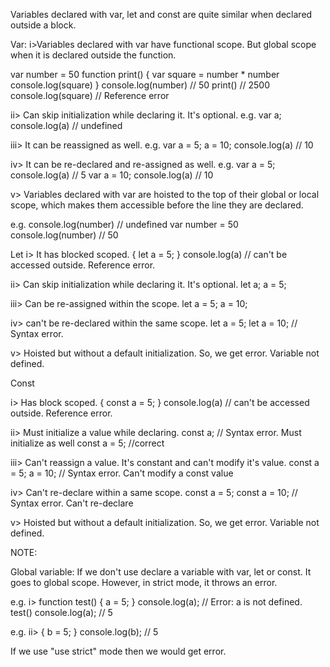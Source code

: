 Variables declared with var, let and const are quite similar when declared outside a block.

Var:
i>Variables declared with var have functional scope. But global scope when it is declared outside the function.

var number = 50
function print() {
  var square = number * number
  console.log(square)
}
console.log(number) // 50
print() // 2500
console.log(square) // Reference error

ii> Can skip initialization while declaring it. It's optional.
e.g. var a;
    console.log(a) // undefined
    
iii> It can be reassigned as well.
e.g. var a = 5;
     a = 10;
     console.log(a) // 10

iv> It can be re-declared and re-assigned as well.
e.g. var a = 5;
    console.log(a) // 5
     var a = 10;
     console.log(a) // 10
    
v> Variables declared with var are hoisted to the top of their global or local scope, which makes them accessible before the line they are declared.

e.g.
console.log(number) // undefined
var number = 50
console.log(number) // 50

Let
i> It has blocked scoped.
    {
        let a = 5;
    }
    console.log(a) // can't be accessed outside. Reference error.

ii> Can skip initialization while declaring it. It's optional.
    let a;
    a = 5;

iii> Can be re-assigned within the scope.
    let a = 5;
    a = 10;

iv> can't be re-declared within the same scope.
    let a = 5;
    let a = 10; // Syntax error.

v> Hoisted but without a default initialization. So, we get error. Variable not defined.

Const

i> Has block scoped.
    {
        const a = 5;
    }
    console.log(a) // can't be accessed outside. Reference error.

ii> Must initialize a value while declaring.
    const a; // Syntax error. Must initialize as well
    const a = 5; //correct

iii> Can't reassign a value. It's constant and can't modify it's value.
    const a = 5;
    a = 10; // Syntax error. Can't modify a const value

iv> Can't re-declare within a same scope.
    const a = 5;
    const a = 10; // Syntax error. Can't re-declare

v> Hoisted but without a default initialization. So, we get error. Variable not defined.

NOTE:

Global variable: If we don't use declare a variable with var, let or const. It goes to global scope.
However, in strict mode, it throws an error.

e.g. i>
function test() {
    a = 5;
}
console.log(a); // Error: a is not defined.
test()
console.log(a); // 5

e.g. ii>
{
  b = 5;
}
console.log(b); // 5

If we use "use strict" mode then we would get error.